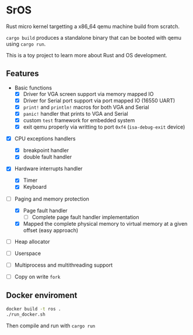 # SrOS

Rust micro kernel targetting a x86_64 qemu machine build from scratch.

`cargo build` produces a standalone binary that can be booted with qemu
using `cargo run`.

This is a toy project to learn more about Rust and OS development.

## Features

- Basic functions
  - [x] Driver for VGA screen support via memory mapped IO
  - [x] Driver for Serial port support via port mapped IO (16550 UART)
  - [x] `print!` and `println!` macros for both VGA and Serial
  - [x] `panic!` handler that prints to VGA and Serial
  - [x] custom `test` framework for embedded system
  - [x] exit qemu properly via writting to port `0xf4` (`isa-debug-exit` device)

- [x] CPU exceptions handlers
  - [x] breakpoint handler
  - [x] double fault handler
- [x] Hardware interrupts handler
  - [x] Timer
  - [x] Keyboard
- [ ] Paging and memory protection
  - [x] Page fault handler
    - [ ] Complete page fault handler implementation
  - [x] Mapped the complete physical memory to virtual memory at a given offset (easy approach)
- [ ] Heap allocator
- [ ] Userspace
- [ ] Multiprocess and multithreading support
- [ ] Copy on write `fork`


## Docker enviroment

```bash
docker build -t ros .
./run_docker.sh
```

Then compile and run with `cargo run`
